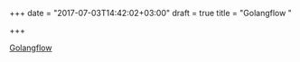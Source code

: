 +++
date = "2017-07-03T14:42:02+03:00"
draft = true
title = "Golangflow "

+++

<p><a href="http://golangflow.io">Golangflow </a></p>